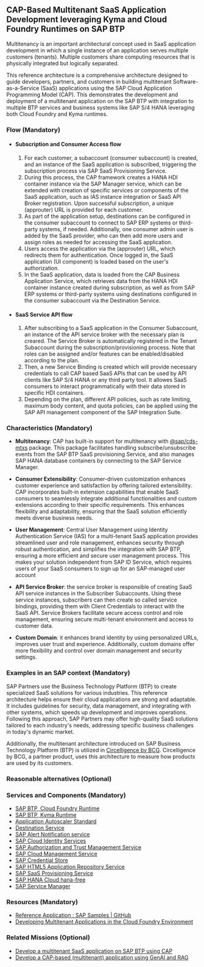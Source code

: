 <!-- [IMPORTANT] Do not remove the comments below. These comments are necessary for importing the content to DC -->

<!-- dc-ref-arch-metadata : 
    {
        "id": "ref-arch-cap-multitenant-saas",
        "name": "CAP-Based Multitenant SaaS Application Development",
        "shortDescription": "Develop Multitenant Software-as-a-Service application using Cloud Application Programming Model leveraging  Kyma and Cloud Foundry Runtimes on SAP BTP",
        "archDiagramLink": "images/Susaas_App_Architecture_ExpertCf.png",
        "tags": "Application Development",
        "category": "Application Development"
    }
dc-ref-arch-metadata  -->

<!-- dc-ref-arch-detail-page-start -->
## **CAP-Based Multitenant SaaS Application Development leveraging  Kyma and Cloud Foundry Runtimes on SAP BTP**

Multitenancy is an important architectural concept used in SaaS application development in which a single instance of an application serves multiple customers (tenants). Multiple customers share computing resources that is physically integrated but logically separated.

This reference architecture is a comprehensive architecture designed to guide developers, partners, and customers in building multitenant Software-as-a-Service (SaaS) applications using the SAP Cloud Application Programming Model (CAP). This demonstrates the development and deployment of a multitenant application on the SAP BTP with integration to multiple BTP services and business systems like SAP S/4 HANA leveraging both Cloud Foundry and Kyma runtimes.

### Flow (Mandatory)

-   #### Subscription and Consumer Access flow   
    1.  For each customer, a subaccount (consumer subaccount) is created, and an instance of the SaaS application is subscribed, triggering the subscription process via SAP SaaS Provisioning Service.   
    2.   During this process, the CAP framework creates a HANA HDI container instance via the SAP Manager service, which can be extended with creation of specific services or components of the SaaS application, such as IAS instance integration or SaaS API Broker registration. Upon successful subscription, a unique (approuter) URL is provided for each customer.     
    3.  As part of the application setup, destinations can be configured in the consumer subaccount to connect to SAP ERP systems or third-party systems, if needed. Additionally, one consumer admin user is added by the SaaS provider, who can then add more users and assign roles as needed for accessing the SaaS application.    
    4.  Users access the application via the (approuter) URL, which redirects them for authentication. Once logged in, the SaaS application (UI component) is loaded based on the user's authorization.    
    5.  In the SaaS application, data is loaded from the CAP Business Application Service, which retrieves data from the HANA HDI container instance created during subscription, as well as from SAP ERP systems or third-party systems using destinations configured in the consumer subaccount via the Destination Service.     

-   #### SaaS Service API flow    
    1.  After subscribing to a SaaS application in the Consumer Subaccount, an instance of the API service broker with the necessary plan is creared. The Service Broker is automatically registered in the Tenant Subaccount during the subscription/provisioning process. Note that roles can be assigned and/or features can be enabled/disabled according to the plan.   
    2.  Then, a new Service Binding is created which will provide necessary credentials to call CAP based SaaS APIs that can be used by API clients like SAP S/4 HANA or any third party tool. It allowes SaaS consumers to interact programmatically with their data stored in specific HDI containers.   
    3.  Depending on the plan, different API policies, such as rate limiting, maximum body content, and quota policies, can be applied using the SAP API management component of the SAP Integration Suite.

### Characteristics (Mandatory)

-   **Multitenancy**: CAP has built-in support for multitenancy with [@sap/cds-mtxs](https://www.npmjs.com/package/@sap/cds-mtxs) package. This package facilitates handling subscribe/unsubscribe events from the SAP BTP SaaS provisioning Service, and also manages SAP HANA database containers by connecting to the SAP Service Manager.

-   **Consumer Extensibility**: Consumer-driven customization enhances customer experience and satisfaction by offering tailored extensibility. CAP incorporates built-in extension capabilities that enable SaaS consumers to seamlessly integrate additional functionalities and custom extensions according to their specific requirements. This enhances flexibility and adaptability, ensuring that the SaaS solution efficiently meets diverse business needs.

-   **User Management**: Central User Management using Identity Authentication Service (IAS) for a multi-tenant SaaS application provides streamlined user and role management, enhances security through robust authentication, and simplifies the integration with SAP BTP, ensuring a more efficient and secure user management process. This makes your solution independent from SAP ID Service, which requires users of your SaaS consumers to sign up for an SAP-managed user account

-   **API Service Broker**: the service broker is responsible of creating SaaS API service instances in the Subscriber Subaccounts. Using these service instances, subscribers can then create so called service bindings, providing them with Client Credentials to interact with the SaaS API. Service Brokers facilitate secure access control and role management, ensuring secure multi-tenant environment and access to customer data.

-   **Custom Domain**: it enhances brand identity by using personalized URLs, improves user trust and experience. Additionally, custom domains offer more flexibility and control over domain management and security settings.


### Examples in an SAP context (Mandatory)

SAP Partners use the Business Technology Platform (BTP) to create specialized SaaS solutions for various industries. This reference architecture helps ensure their cloud applications are strong and adaptable. It includes guidelines for security, data management, and integrating with other systems, which speeds up development and improves operations. Following this approach, SAP Partners may offer high-quality SaaS solutions tailored to each industry's needs, addressing specific business challenges in today's dynamic market.

Additionally, the multitenant architecture introduced on SAP Business Technology Platform (BTP) is utilized in [Circelligence by BCG](https://store.sap.com/dcp/en/product/display-2001014822_live_v1/circelligence-by-bcg). Circelligence by BCG, a partner product, uses this architecture to measure how products are used by its customers.

### Reasonable alternatives (Optional)

<!-- dc-ref-arch-detail-page-end -->

### Services and Components (Mandatory)

<!-- dc-ref-arch-services-start -->
-   [SAP BTP, Cloud Foundry Runtime](https://discovery-center.cloud.sap/serviceCatalog/cloud-foundry-runtime?region=all)
-   [SAP BTP, Kyma Runtime](https://discovery-center.cloud.sap/serviceCatalog/kyma-runtime?region=all&tab=feature)
-   [Application Autoscaler	Standard](https://discovery-center.cloud.sap/serviceCatalog/application-autoscaler/?service_plan=standard&region=all&commercialModel=cloud)
-   [Destination Service](https://discovery-center.cloud.sap/serviceCatalog/destination?service_plan=lite&region=all&commercialModel=cloud)
-   [SAP Alert Notification service](https://discovery-center.cloud.sap/serviceCatalog/alert-notification?region=all)
-   [SAP Cloud Identity Services](https://discovery-center.cloud.sap/serviceCatalog/identity-authentication?region=all)
-   [SAP Authorization and Trust Management Service](https://discovery-center.cloud.sap/serviceCatalog/authorization-and-trust-management-service?region=all&tab=feature)
-   [SAP Cloud Management Service](https://discovery-center.cloud.sap/serviceCatalog/cloud-management-service/?region=all)
-   [SAP Credential Store](https://discovery-center.cloud.sap/serviceCatalog/credential-store?region=all)
-   [SAP HTML5 Application Repository Service](https://discovery-center.cloud.sap/serviceCatalog/html5-application-repository-service?region=all) 
-   [SAP SaaS Provisioning Service](https://discovery-center.cloud.sap/serviceCatalog/saas-provisioning-service?service_plan=application&region=all&commercialModel=cloud)
-   [SAP HANA Cloud	hana-free](https://discovery-center.cloud.sap/serviceCatalog/sap-hana-cloud?tab=customerreference&region=all)
-   [SAP Service Manager](https://discovery-center.cloud.sap/serviceCatalog/service-manager/?region=all)
<!-- dc-ref-arch-services-end -->

### Resources (Mandatory)

<!-- dc-ref-arch-resources-start -->
-   [Reference Application : SAP Samples | GitHub ](https://github.com/SAP-samples/btp-cap-multitenant-saas/tree/main)
-   [Developing Multitenant Applications in the Cloud Foundry Environment](https://help.sap.com/docs/btp/sap-business-technology-platform/developing-multitenant-applications-in-cloud-foundry-environment)
<!-- dc-ref-arch-resources-end -->

### Related Missions (Optional)

<!-- dc-ref-arch-related-missions-start -->
-   [Develop a multitenant SaaS application on SAP BTP using CAP](https://discovery-center.cloud.sap/missiondetail/4064/)
-   [Develop a CAP-based (multitenant) application using GenAI and RAG](https://discovery-center.cloud.sap/missiondetail/4371/)
<!-- dc-ref-arch-related-missions-end -->
